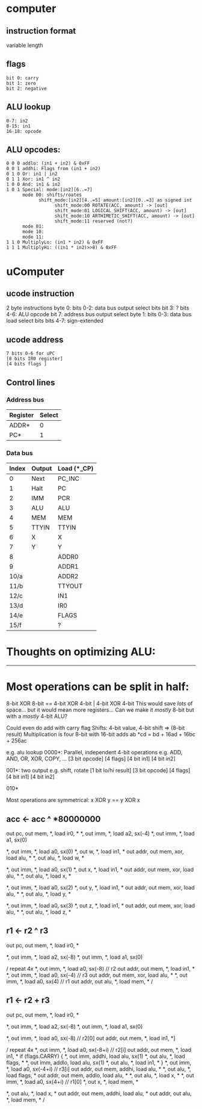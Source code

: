 


# computer  

## instruction format
variable length

## flags
```
bit 0: carry
bit 1: zero
bit 2: negative
```

## ALU lookup
```
0-7: in2
8-15: in1
16-18: opcode
```

## ALU opcodes:
```
0 0 0 addlo: (in1 + in2) & 0xFF
0 0 1 addhi: Flags from (in1 + in2)
0 1 0 Or: in1 | in2
0 1 1 Xor: in1 ^ in2
1 0 0 And: in1 & in2
1 0 1 Special: mode:[in2][6..=7]
      mode 00: shifts/roates
            shift_mode:[in2][4..=5] amount:[in2][0..=3] as signed int
                  shift_mode:00 ROTATE(ACC, amount) -> [out]
                  shift_mode:01 LOGICAL_SHIFT(ACC, amount) -> [out]
                  shift_mode:10 ARTHIMETIC_SHIFT(ACC, amount) -> [out]
                  shift_mode:11 reserved (not?)
      mode 01:
      mode 10:
      mode 11:
1 1 0 MultiplyLo: (in1 * in2) & 0xFF
1 1 1 MultiplyHi: ((in1 * in2)>>8) & 0xFF
```

# uComputer

## ucode instruction
2 byte instructions
byte 0:
      bits 0-2: data bus output select bits
      bit 3: ?
      bits 4-6: ALU opcode
      bit 7: address bus output select
byte 1:
      bits 0-3: data bus load select bits
      bits 4-7: sign-extended

## ucode address
```
7 bits 0-6 for uPC
[8 bits IR0 register]
[4 bits flags ]
```

## Control lines

### Address bus

| Register | Select |
| -------  | ------ |
|  ADDR*    | 0 |
|  PC*      | 1 |

### Data bus

| Index  | Output | Load (*_CP) |
| -----  | ---- | -----  |
| 0    |  Next   |   PC_INC    |
| 1    |  Halt   | PC       |
| 2    |  IMM   |   PCR    |
| 3    |  ALU   |    ALU   |
| 4    |  MEM   |   MEM    |
| 5    |  TTYIN   |   TTYIN    |
| 6    |  X   |   X    |
| 7    |  Y   |   Y    |
| 8    |     |    ADDR0   |
| 9    |     |   ADDR1    |
| 10/a    |     |   ADDR2    |
| 11/b    |     |   TTYOUT    |
| 12/c    |     |   IN1    |
| 13/d    |     |   IR0    |
| 14/e    |     |   FLAGS   |
| 15/f    |     |   ?    |


 

# Thoughts on optimizing ALU:
---------
# Most operations can be split in half:
8-bit XOR 8-bit == 4-bit XOR 4-bit | 4-bit XOR 4-bit
This would save *lots* of space... but it would mean more registers...
Can we make it *mostly* 8-bit but with a *mostly* 4-bit ALU?

Could even do add with carry flag
Shifts: 
4-bit value, 4-bit shift => (8-bit result)
Multiplication is four 8-bit with 16-bit adds
ab *cd = bd + 16ad + 16bc + 256ac

e.g. alu lookup
0000*: Parallel, independent 4-bit operations e.g. ADD, AND, OR, XOR, COPY, ...
[3 bit opcode]
[4 flags]
[4 bit in1]
[4 bit in2]

001*: two output e.g. shift, rotate
[1 bit lo/hi result]
[3 bit opcode]
[4 flags]
[4 bit in1]
[4 bit in2]

010*

Most operations are symmetrical:
x XOR y == y XOR x


acc <- acc ^ *80000000
----------------------
out pc, out mem, *, load ir0, *
*, out imm, *, load a2, sx(-4)
*, out imm, *, load a1, sx(0)

*, out imm, *, load a0, sx(0)
*, out w, *, load in1, *
out addr, out mem, xor, load alu, *
*, out alu, *, load w, *

*, out imm, *, load a0, sx(1)
*, out x, *, load in1, *
out addr, out mem, xor, load alu, *
*, out alu, *, load x, *

*, out imm, *, load a0, sx(2)
*, out y, *, load in1, *
out addr, out mem, xor, load alu, *
*, out alu, *, load y, *

*, out imm, *, load a0, sx(3)
*, out z, *, load in1, *
out addr, out mem, xor, load alu, *
*, out alu, *, load z, *

r1 <- r2 ^ r3
----------------------
out pc, out mem, *, load ir0, *

*, out imm, *, load a2, sx(-8)
*, out imm, *, load a1, sx(0)

 / repeat 4x
*, out imm, *, load a0, sx(-8) // r2
out addr, out mem, *, load in1, *
*, out imm, *, load a0, sx(-4) // r3
out addr, out mem, xor, load alu, *
*, out imm, *, load a0, sx(4) // r1
out addr, out alu, *, load mem, *
/

r1 <- r2 + r3
----------------------
out pc, out mem, *, load ir0, *

*, out imm, *, load a2, sx(-8)
*, out imm, *, load a1, sx(0)

*, out imm, *, load a0, sx(-8) // r2[0]
out addr, out mem, *, load in1, *]

 / repeat 4x
 *, out imm, *, load a0, sx(-8+i) // r2[i]
out addr, out mem, *, load in1, *
if (flags.CARRY) {
      *, out imm, addhi, load alu, sx(1)
      *, out alu, *, load flags, *
      *, out imm, addlo, load alu, sx(1)
      *, out alu, *, load in1, *
}
*, out imm, *, load a0, sx(-4+i) // r3[i]
out addr, out mem, addhi, load alu, *
*, out alu, *, load flags, *
out addr, out mem, addlo, load alu, *
*, out alu, *, load x, *
*, out imm, *, load a0, sx(4+i) // r1[0]
*, out x, *, load mem, *




*, out alu, *, load x, *
out addr, out mem, addhi, load alu, *
out addr, out alu, *, load mem, *
/

